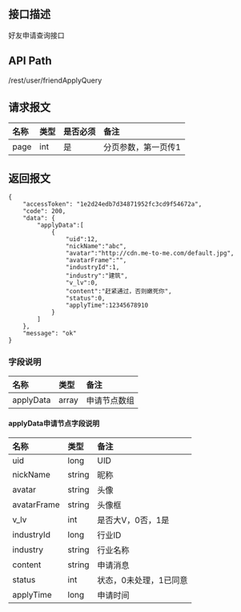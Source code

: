 ## 接口描述
好友申请查询接口

## API Path
/rest/user/friendApplyQuery

## 请求报文
|名称|类型|是否必须|备注|
|:-|:-|:-|:-|
|page|int|是|分页参数，第一页传1|

## 返回报文
	{
	    "accessToken": "1e2d24edb7d34871952fc3cd9f54672a",
	    "code": 200,
	    "data": {
	    	"applyData":[
	    		{
	    			"uid":12,
	    			"nickName":"abc",
	    			"avatar":"http://cdn.me-to-me.com/default.jpg",
	    			"avatarFrame":"",
	    			"industryId":1,
	    			"industry":"建筑",
	    			"v_lv":0,
	    			"content":"赶紧通过，否则嫩死你",
	    			"status":0,
	    			"applyTime":12345678910
	    		}
	    	]
	    },
	    "message": "ok"
	}
    
### 字段说明
|名称|类型|备注|
|:-|:-|:-|
|applyData|array|申请节点数组|

#### applyData申请节点字段说明
|名称|类型|备注|
|:-|:-|:-|
|uid|long|UID|
|nickName|string|昵称|
|avatar|string|头像|
|avatarFrame|string|头像框|
|v_lv|int|是否大V，0否，1是|
|industryId|long|行业ID|
|industry|string|行业名称|
|content|string|申请消息|
|status|int|状态，0未处理，1已同意|
|applyTime|long|申请时间|
